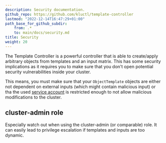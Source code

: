 ```yaml
---
description: Security documentation.
github_repo: https://github.com/kluctl/template-controller
lastmod: "2022-12-14T16:47:29+01:00"
path_base_for_github_subdir:
    from: .*
    to: main/docs/security.md
title: Security
weight: 20
---
```






The Template Controller is a powerful controller that is able to create/apply arbitrary objects from templates and an
input matrix. This has some security implications as it requires you to make sure that you don't open potential
security vulnerabilities inside your cluster.

This means, you must make sure that your `ObjectTemplate` objects are either not dependent on external inputs (which
might contain malicious input) or tha the used [service account](./spec/v1alpha1/objecttemplate.md#serviceaccountname)
is restricted enough to not allow malicious modifications to the cluster.

## cluster-admin role

Especially watch out when using the cluster-admin (or comparable) role. It can easily lead to privilege escalation if
templates and inputs are too dynamic. 
